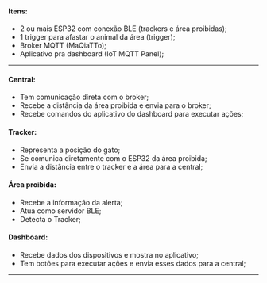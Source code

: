 #### Itens:
- 2 ou mais ESP32 com conexão BLE (trackers e área proibidas);
- 1 trigger para afastar o animal da área (trigger);
- Broker MQTT (MaQiaTTo);
- Aplicativo pra dashboard (IoT MQTT Panel);
---
#### Central:
- Tem comunicação direta com o broker;
- Recebe a distância da área proibida e envia para o broker;
- Recebe comandos do aplicativo do dashboard para executar ações; 
#### Tracker:
- Representa a posição do gato;
- Se comunica diretamente com o ESP32 da área proibida;
- Envia a distância entre o tracker e a área para a central;
#### Área proibida:
- Recebe a informação da alerta;
- Atua como servidor BLE;
- Detecta o Tracker;
#### Dashboard:
- Recebe dados dos dispositivos e mostra no aplicativo;
- Tem botões para executar ações e envia esses dados para a central;
---